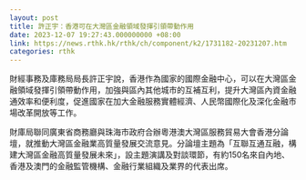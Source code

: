 ```yaml
---
layout: post
title: 許正宇：香港可在大灣區金融領域發揮引領帶動作用
date: 2023-12-07 19:27:43.000000000 +08:00
link: https://news.rthk.hk/rthk/ch/component/k2/1731182-20231207.htm
categories: rthk
---
```


財經事務及庫務局局長許正宇說，香港作為國家的國際金融中心，可以在大灣區金融領域發揮引領帶動作用，加強與區內其他城市的互補互利，提升大灣區內資金融通效率和便利度，促進國家在加大金融服務實體經濟、人民幣國際化及深化金融市場改革開放等工作。

財庫局聯同廣東省商務廳與珠海市政府合辦粵港澳大灣區服務貿易大會香港分論壇，就推動大灣區金融業高質量發展交流意見。分論壇主題為「互聯互通互融，構建大灣區金融高質量發展未來」，設主題演講及對談環節，有約150名來自內地、香港及澳門的金融監管機構、金融行業組織及業界的代表出席。
